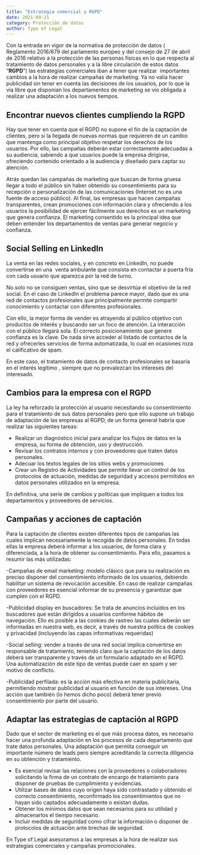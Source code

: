 ```yaml
---
title: "Estrategia comercial y RGPD"
date: 2021-09-21
category: Protección de datos
author: Type of Legal
---
```


Con la entrada en vigor de la normativa de protección de datos ( Reglamento 2016/679 del parlamento europeo y del consejo de 27 de abril de 2016 relativo a la protección de las personas físicas en lo que respecta al tratamiento de datos personales y a la libre circulación de estos datos “**RGPD**”) las estrategias comerciales iban a tener que realizar  importantes cambios a la hora de realizar campañas de marketing. Ya no valía hacer publicidad sin tener en cuenta las decisiones de los usuarios, por lo que la vía libre que disponían los departamentos de marketing se vio obligada a realizar una adaptación a los nuevos tiempos.

**Encontrar nuevos clientes cumpliendo la RGPD**
------------------------------------------------

Hay que tener en cuenta que el RGPD no supone el fin de la captación de clientes, pero sí la llegada de nuevas normas que requieren de un cambio que mantenga como principal objetivo respetar los derechos de los usuarios. Por ello, las campañas deberán estar correctamente adecuadas a su audiencia, sabiendo a que usuarios puede la empresa dirigirse, ofreciendo contenido orientado a la audiencia y diseñado para captar su atención.

Atrás quedan las campañas de marketing que buscan de forma gruesa llegar a todo el público sin haber obtenido su consentimiento para su recepción o personalización de las comunicaciones (Internet no es una fuente de acceso público). Al final, las empresas que hacen campañas transparentes, crean promociones con información clara y ofreciendo a los usuarios la posibilidad de ejercer fácilmente sus derechos es un marketing que genera confianza. El marketing consentido es la principal idea que deben entender los departamentos de ventas para generar negocio y confianza.

**Social Selling en LinkedIn**
------------------------------

La venta en las redes sociales, y en concreto en LinkedIn, no puede convertirse en una  venta ambulante que consista en contactar a puerta fría con cada usuario que aparezca por la red de turno.

No solo no se consiguen ventas, sino que se desvirtúa el objetivo de la red social. En el caso de LinkedIn el problema parece mayor, dado que es una red de contactos profesionales que principalmente permite compartir conocimiento y contactar con diferentes profesionales.

Con ello, la mejor forma de vender es atrayendo al público objetivo con productos de interés y buscando ser un foco de atención. La interacción con el público llegará sola. El correcto posicionamiento que genere confianza es la clave. De nada sirve acceder al listado de contactos de la red y ofrecerles servicios de forma automatizada, lo cual en ocasiones roza el calificativo de spam.

En este caso, el tratamiento de datos de contacto profesionales se basaría en el interés legítimo , siempre que no prevalezcan los intereses del interesado.

**Cambios para la empresa con el RGPD**
---------------------------------------

La ley ha reforzado la protección al usuario necesitando su consentimiento para el tratamiento de sus datos personales pero que ello supone un trabajo de adaptación de las empresas al RGPD, de un forma general habría que realizar las siguientes tareas:

*   Realizar un diagnóstico inicial para analizar los flujos de datos en la empresa, su forma de obtención, uso y destrucción.
*   Revisar los contratos internos y con proveedores que traten datos personales.
*   Adecuar los textos legales de los sitios webs y promociones
*   Crear un Registro de Actividades que permite llevar un control de los protocolos de actuación, medidas de seguridad y accesos permitidos en datos personales utilizados en la empresa.

En definitiva, una serie de cambios y políticas que impliquen a todos los departamentos y proveedores de servicios.

**Campañas y acciones de captación**
------------------------------------

Para la captación de clientes existen diferentes tipos de campañas las cuales implican necesariamente la recogida de datos personales. En todas ellas la empresa deberá informar a los usuarios, de forma clara y diferenciada, a la hora de obtener su consentimiento. Para ello, pasamos a resumir las más utilizadas:

\-Campañas de email marketing: modelo clásico que para su realización es preciso disponer del consentimiento informado de los usuarios, debiendo habilitar un sistema de revocación accesible. En caso de realizar campañas con proveedores es esencial informar de su presencia y garantizar que cumplen con el RGPD.

\-Publicidad display en buscadores: Se trata de anuncios incluidos en los buscadores que están dirigidos a usuarios conforme hábitos de navegación. Ello es posible a las cookies de rastreo las cuales deberán ser informadas en nuestra web, es decir, a través de nuestra política de cookies y privacidad (incluyendo las capas informativas requeridas)

\-Social selling: vender a través de una red social implica convertirse en responsable de tratamiento, teniendo claro que la captación de los datos deberá ser transparente y través de un formulario adaptado en el RGPD. Una automatización de este tipo de ventas puede caer en spam y ser motivo de conflicto.

\-Publicidad perfilada: es la acción más efectiva en materia publicitaria, permitiendo mostrar publicidad al usuario en función de sus intereses. Una acción que también (lo hemos dicho poco) deberá tener previo consentimiento por parte del usuario.

**Adaptar las estrategias de captación al RGPD**
------------------------------------------------

Dado que el sector de marketing es el que más procesa datos, es necesario hacer una profunda adaptación en los procesos de cada departamento que trate datos personales. Una adaptación que permita conseguir un importante número de leads pero siempre acreditando la correcta diligencia en su obtención y tratamiento.

*   Es esencial revisar las relaciones con la proveedores o colaboradores solicitando la firma de un contrato de encargo de tratamiento para disponer de pruebas de cumplimiento y evidencias.
*   Utilizar bases de datos cuyo origen haya sido contrastado y obtenido el correcto consentimiento, reconfirmado los consentimientos que no hayan sido captados adecuadamente o existan dudas.
*   Obtener los mínimos datos que sean necesarios para su utilidad y almacenarlos el tiempo necesario.
*   Incluir medidas de seguridad como cifrar la información o disponer de protocolos de actuación ante brechas de seguridad.

En Type of Legal asesoramos a las empresas a la hora de realizar sus estrategias comerciales y campañas promocionales.
